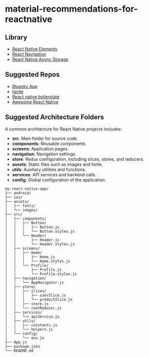 # material-recommendations-for-reactnative

## Library
- [React Native Elements](https://reactnativeelements.com/)
- [React Navigation](https://reactnavigation.org/)
- [React Native Async Storage](https://react-native-async-storage.github.io/async-storage/)

## Suggested Repos

- [Bluesky App ](https://github.com/bluesky-social/social-app)
- [Ignite](https://github.com/infinitered/ignite/tree/master/boilerplate)
- [React native boilerplate](https://github.com/thecodingmachine/react-native-boilerplate)
- [Awesome React Native](https://github.com/jondot/awesome-react-native)
## Suggested Architecture Folders

A common architecture for React Native projects includes:

- **src**: Main folder for source code.
- **components**: Reusable components.
- **screens**: Application pages.
- **navigation**: Navigation settings.
- **store**: Redux configuration, including slices, stores, and reducers.
- **assets**: Static files such as images and fonts.
- **utils**: Auxiliary utilities and functions.
- **services**: API services and backend calls.
- **config**: Global configuration of the application.

```
my-react-native-app/
├── android/
├── ios/
├── assets/
│   ├── fonts/
│   └── images/
├── src/
│   ├── components/
│   │   ├── Button/
│   │   │   ├── Button.js
│   │   │   └── Button.styles.js
│   │   └── Header/
│   │       ├── Header.js
│   │       └── Header.styles.js
│   ├── screens/
│   │   ├── Home/
│   │   │   ├── Home.js
│   │   │   └── Home.styles.js
│   │   └── Profile/
│   │       ├── Profile.js
│   │       └── Profile.styles.js
│   ├── navigation/
│   │   └── AppNavigator.js
│   ├── store/
│   │   ├── slices/
│   │   │   ├── userSlice.js
│   │   │   └── productSlice.js
│   │   ├── store.js
│   │   └── rootReducer.js
│   ├── services/
│   │   └── apiService.js
│   ├── utils/
│   │   ├── constants.js
│   │   └── helpers.js
│   └── config/
│       └── env.js
├── App.js
├── package.json
└── README.md
```
